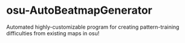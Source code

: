 # osu-AutoBeatmapGenerator
Automated highly-customizable program for creating pattern-training difficulties from existing maps in osu!
